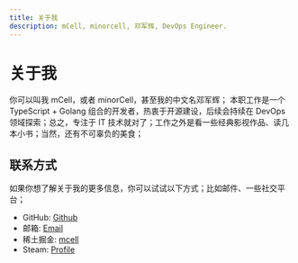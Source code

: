 ```yaml
---
title: 关于我
description: mCell, minorcell, 邓军辉, DevOps Engineer.
---
```


# 关于我

你可以叫我 mCell，或者 minorCell，甚至我的中文名邓军辉；
本职工作是一个 TypeScript + Golang 组合的开发者，热衷于开源建设，后续会持续在 DevOps 领域探索；总之，专注于 IT 技术就对了；工作之外是看一些经典影视作品、读几本小书；当然，还有不可辜负的美食；

## 联系方式

如果你想了解关于我的更多信息，你可以试试以下方式；比如邮件、一些社交平台；

- GitHub: [Github](https://github.com/minorcell)
- 邮箱: [Email](mailto:minorcell6789@gmail.com)
- 稀土掘金: [mcell](https://juejin.cn/user/2280829967146779)
- Steam: [Profile](https://steamcommunity.com/profiles/76561199379749961/)
